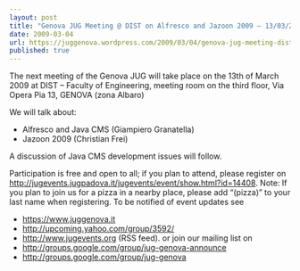 ```yaml
---
layout: post
title: "Genova JUG Meeting @ DIST on Alfresco and Jazoon 2009 – 13/03/2009"
date: 2009-03-04
url: https://juggenova.wordpress.com/2009/03/04/genova-jug-meeting-dist-on-alfresco-and-jazoon-2009-13032009/
published: true 
---
```


The next meeting of the Genova JUG will take place on the 13th of March 2009 at DIST – Faculty of Engineering, meeting room on the third floor, Via Opera Pia 13, GENOVA (zona Albaro) 

We will talk about: 

* Alfresco and Java CMS (Giampiero Granatella) 
* Jazoon 2009 (Christian Frei) 

A discussion of Java CMS development issues will follow.

Participation is free and open to all; if you plan to attend, please register on 
http://jugevents.jugpadova.it/jugevents/event/show.html?id=14408. Note: If you plan to join us for a pizza in a nearby place, please add “(pizza)” to your last name when registering. To be notified of event updates see 
* https://www.juggenova.it 
* http://upcoming.yahoo.com/group/3592/ 
* http://www.jugevents.org (RSS feed). or join our mailing list on 
* http://groups.google.com/group/jug-genova-announce 
* http://groups.google.com/group/jug-genova 